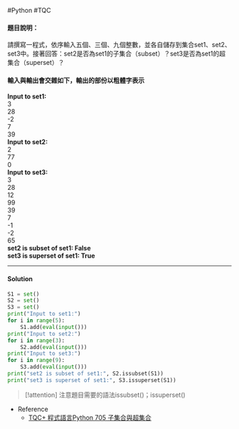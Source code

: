 #Python #TQC 
#### 題目說明：

請撰寫一程式，依序輸入五個、三個、九個整數，並各自儲存到集合set1、set2、set3中。接著回答：set2是否為set1的子集合（subset）？set3是否為set1的超集合（superset）？

#### 輸入與輸出會交雜如下，輸出的部份以粗體字表示

**Input to set1:**  
3  
28  
-2  
7  
39  
**Input to set2:**  
2  
77  
0  
**Input to set3:**  
3  
28  
12  
99  
39  
7  
-1  
-2  
65  
**set2 is subset of set1: False**  
**set3 is superset of set1: True**

---
#### Solution
```python linenums="1"
S1 = set()
S2 = set()
S3 = set()
print("Input to set1:")
for i in range(5):
	S1.add(eval(input()))
print("Input to set2:")
for i in range(3):
	S2.add(eval(input()))
print("Input to set3:")
for i in range(9):
	S3.add(eval(input()))
print("set2 is subset of set1:", S2.issubset(S1))
print("set3 is superset of set1:", S3.issuperset(S1))
```

> [!attention]
> 注意題目需要的語法issubset()；issuperset()


- Reference
	- [TQC+ 程式語言Python 705 子集合與超集合](https://jbprogramnotes.com/2020/05/tqc-%e7%a8%8b%e5%bc%8f%e8%aa%9e%e8%a8%80python-705-%e5%ad%90%e9%9b%86%e5%90%88%e8%88%87%e8%b6%85%e9%9b%86%e5%90%88/)

